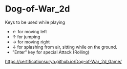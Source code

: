 # Dog-of-War_2d

Keys to be used while playing
- &#8592; for moving left
- &#8593; for jumping
- &#8594; for moving right
- &#8595; for splashing from air, sitting while on the ground.
- "Enter" key for special Attack (Rolling)

https://certificationsurya.github.io/Dog-of-War_2d_Game/
